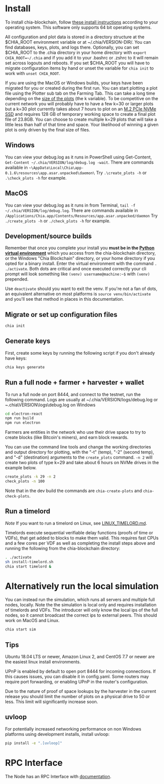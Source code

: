 # Install
To install chia-blockchain, follow [these install instructions](https://github.com/Chia-Network/chia-blockchain/wiki/INSTALL) according to your operating system. This software only supports 64 bit operating systems.

All configuration and plot data is stored in a directory structure at the $CHIA_ROOT environment variable or at ~/.chia/VERSION-DIR/. You can find databases, keys, plots, and logs there. Optionally, you can set $CHIA_ROOT to the .chia directory in your home directory with `export CHIA_ROOT=~/.chia` and if you add it to your .bashrc or .zshrc to it will remain set across logouts and reboots. If you set $CHIA_ROOT you will have to migrate configuration items by hand or unset the variable for `chia init` to work with `unset CHIA_ROOT`.

If you are using the MacOS or Windows builds, your keys have been migrated for you or created during the first run. You can start plotting a plot file using the Plotter sub tab on the Farming Tab. This can take a long time depending on the [size of the plots](https://github.com/Chia-Network/chia-blockchain/wiki/k-sizes)
(the k variable). To be competitive on the current network you will probably have to have a few k=30 or larger plots but a k=30 plot currently takes about 7 hours to plot on an [M.2 PCIe NVMe SSD](https://en.wikipedia.org/wiki/M.2) and requires 128 GB of temporary working space to create a final plot file of 23.8GB. You can choose to create multiple k=29 plots that will take a little less than half of that time and space. Your likelihood of winning a given plot is only driven by the final size of files.

## Windows
You can view your debug.log as it runs in PowerShell using Get-Content, `Get-Content ~/.chia/VERSION/log/debug.log -wait`. There are commands available in `~\AppData\Local\Chia\app-0.1.6\resources\app.asar.unpacked\daemon\` Try `.\create_plots -h` or `.\check_plots -h` for example.

## MacOS
You can view your debug.log as it runs in from Terminal, `tail -f ~/.chia/VERSION/log/debug.log`. There are commands available in `/Applications/Chia.app/Contents/Resources/app.asar.unpacked/daemon` Try `./create_plots -h` or `./check_plots -h` for example.



## Development/source builds

Remember that once you complete your install you **must be in the [Python virtual environment](https://docs.python-guide.org/dev/virtualenvs/)** which you access from the chia-blockchain directory, or the Windows "Chia Blockchain" directory, or your home directory if you opted for a binary install. Enter the virtual environment with the command `.   ./activate`. Both dots are critical and once executed correctly your cli prompt will look something like `(venv) username@machine:~$` with ``(venv)`` prepended. 

Use `deactivate` should you want to exit the venv. If you're not a fan of dots, an equivalent alternative on most platforms is `source venv/bin/activate` and you'll see that method in places in this documentation.

## Migrate or set up configuration files
```bash
chia init
```

## Generate keys
First, create some keys by running the following script if you don't already have keys:
```bash
chia keys generate
```

## Run a full node + farmer + harvester + wallet
To run a full node on port 8444, and connect to the testnet, run the following command. Logs are usually at ~/.chia/VERSION/logs/debug.log or ~\.chia\VERSION\logs\debug.log on Windows

```bash
cd electron-react
npm run build
npm run electron
```

Farmers are entities in the network who use their drive space to try to create
blocks (like Bitcoin's miners), and earn block rewards. 

You can use the command line tools and change the working directories and output directory for plotting, with the "-t" (temp), "-2" (second temp), and "-d" (destination) arguments to the `create_plots` command. `-n 2` will create two plots of type k=29 and take about 6 hours on NVMe drives in the example below.
```bash
create_plots -k 29 -n 2
check_plots -n 100
```
Note that in the dev build the commands are `chia-create-plots` and `chia-check-plots`.

## Run a timelord

*Note*
If you want to run a timelord on Linux, see [LINUX_TIMELORD.md](https://github.com/Chia-Network/chia-blockchain/blob/master/LINUX_TIMELORD.md).

Timelords execute sequential verifiable delay functions (proofs of time or VDFs), that get added to
blocks to make them valid. This requires fast CPUs and a few cores per VDF as well as completing the install steps above and running the following from the chia-blockchain directory:
```bash
. ./activate
sh install-timelord.sh
chia start timelord &
```
# Alternatively run the local simulation
You can instead run the simulation, which runs all servers and multiple full nodes, locally. Note the the simulation is local only and requires installation of timelords and VDFs. The introducer will only know the local ips of the full nodes, so it cannot broadcast the correct ips to external peers. This should work on MacOS and Linux.

```bash
chia start sim
```

## Tips
Ubuntu 18.04 LTS or newer, Amazon Linux 2, and CentOS 7.7 or newer are the
easiest linux install environments.

UPnP is enabled by default to open port 8444 for incoming connections.
If this causes issues, you can disable it in config.yaml.
Some routers may require port forwarding, or enabling UPnP
in the router's configuration.

Due to the nature of proof of space lookups by the harvester in the current
release you should limit the number of plots on a physical drive to 50 or less.
This limit will significantly increase soon.

## uvloop

For potentially increased networking performance on non Windows platforms using development installs,
install uvloop:
```bash
pip install -e ".[uvloop]"
```

# RPC Interface

The Node has an RPC Interface with [documentation](https://github.com/Chia-Network/chia-blockchain/wiki/RPC-Node-Interface).

